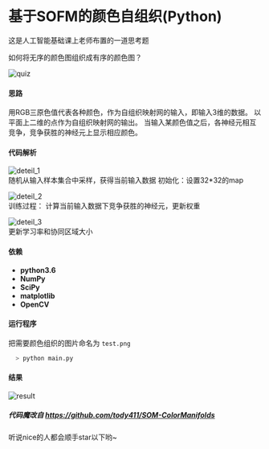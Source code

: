 
基于SOFM的颜色自组织(Python)
====

这是人工智能基础课上老师布置的一道思考题 

如何将无序的颜色图组织成有序的颜色图？

![quiz](/som_cm/pic/test.png/) 

#### 思路  
用RGB三原色值代表各种颜色，作为自组织映射网的输入，即输入3维的数据。
以平面上二维的点作为自组织映射网的输出。 
当输入某颜色值之后，各神经元相互竞争，竞争获胜的神经元上显示相应颜色。 

#### 代码解析  
![deteil_1](/som_cm/pic/code1.png)   
随机从输入样本集合中采样，获得当前输入数据
初始化：设置32*32的map

![deteil_2](/som_cm/pic/code2.png)  
训练过程：
计算当前输入数据下竞争获胜的神经元，更新权重
 
![deteil_3](/som_cm/pic/code3.png)  
更新学习率和协同区域大小 

#### 依赖  

* **python3.6**
* **NumPy**
* **SciPy**
* **matplotlib**
* **OpenCV**


#### 运行程序

把需要颜色组织的图片命名为 ```test.png```
``` bash
  > python main.py
```

#### 结果

![result](/som_cm/pic/result.png) 

##### 代码魔改自 https://github.com/tody411/SOM-ColorManifolds  
听说nice的人都会顺手star以下哟~
